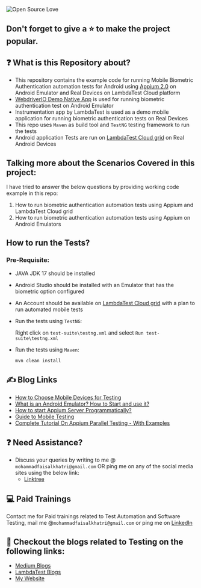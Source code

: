 ![Open Source Love](https://badges.frapsoft.com/os/v1/open-source.svg?v=103)

## Don't forget to give a :star: to make the project popular.

## :question: What is this Repository about?

- This repository contains the example code for running Mobile Biometric Authentication automation tests for 
Android using [Appium 2.0](https://appium.github.io/appium/docs/en/2.0/intro/) on Android Emulator and 
Real Devices on LambdaTest Cloud platform
- [WebdriverIO Demo Native App](https://github.com/webdriverio/native-demo-app/releases/tag/v0.4.0) is used for running 
biometric authentication test on Android Emulator 
- Instrumentation app by LambdaTest is used as a demo mobile application for running biometric authentication tests on Real Devices
- This repo uses `Maven` as build tool and `TestNG` testing framework to run the tests
- Android application Tests are run on [LambdaTest Cloud grid](http://www.lambdatest.com?fp_ref=faisal58) on Real Android Devices

## Talking more about the Scenarios Covered in this project:

I have tried to answer the below questions by providing working code example in this repo:

1. How to run biometric authentication automation tests using Appium and LambdaTest Cloud grid
2. How to run biometric authentication automation tests using Appium on Android Emulators

## How to run the Tests?

### Pre-Requisite:

- JAVA JDK 17 should be installed
- Android Studio should be installed with an Emulator that has the biometric option configured
- An Account should be available on [LambdaTest Cloud grid](http://www.lambdatest.com?fp_ref=faisal58) with a plan to run automated mobile tests

- Run the tests using `TestNG`:

  Right click on `test-suite\testng.xml` and select `Run test-suite\testng.xml`

- Run the tests using `Maven`:

  `mvn clean install`

## :writing_hand: Blog Links

- [How to Choose Mobile Devices for Testing](https://medium.com/@iamfaisalkhatri/how-to-choose-mobile-devices-for-testing-pcloudy-blog-96179529d0f3)
- [What is an Android Emulator? How to Start and use it?](https://medium.com/@iamfaisalkhatri/what-is-an-android-emulator-how-to-start-and-use-it-66fdcf52be7e)
- [How to start Appium Server Programmatically?](https://medium.com/@iamfaisalkhatri/how-to-start-appium-server-programmatically-ec07292ab59)
- [Guide to Mobile Testing](https://medium.com/@iamfaisalkhatri/guide-to-mobile-testing-d0dd2d9b59f1)
- [Complete Tutorial On Appium Parallel Testing - With Examples](https://www.lambdatest.com/blog/appium-parallel-testing/)

## :question: Need Assistance?

- Discuss your queries by writing to me @ `mohammadfaisalkhatri@gmail.com`
  OR ping me on any of the social media sites using the below link:
    - [Linktree](https://linktr.ee/faisalkhatri)

## :computer: Paid Trainings

Contact me for Paid trainings related to Test Automation and Software Testing,
mail me @`mohammadfaisalkhatri@gmail.com` or ping me on [LinkedIn](https://www.linkedin.com/in/faisalkhatri/)

## :thought_balloon: Checkout the blogs related to Testing on the following links:
- [Medium Blogs](https://medium.com/@iamfaisalkhatri)
- [LambdaTest Blogs](https://www.lambdatest.com/blog/author/mfaisalkhatri/)
- [My Website](https://mfaisalkhatri.github.io)